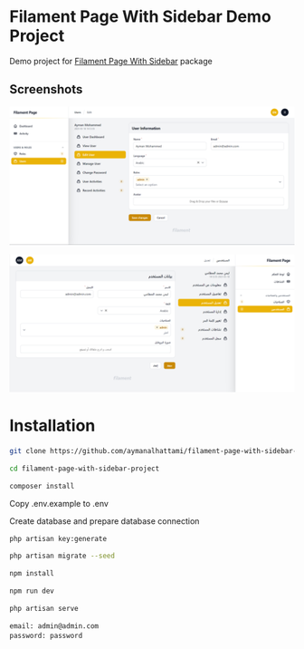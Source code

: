 
# Filament Page With Sidebar Demo Project

Demo project for [Filament Page With Sidebar](https://github.com/aymanalhattami/filament-page-with-sidebar) package

## Screenshots
![AdvancedFilters](public/images/users-view-EN.png)

![AdvancedFilters](public/images/users-view-AR.png)

# Installation
```bash
git clone https://github.com/aymanalhattami/filament-page-with-sidebar-project.git
```

```bash
cd filament-page-with-sidebar-project
```

```bash
composer install
```

Copy .env.example to .env

Create database and prepare database connection

```bash
php artisan key:generate
```

```bash
php artisan migrate --seed
```

```bash
npm install
```

```bash
npm run dev
```

```bash
php artisan serve
```

```bash
email: admin@admin.com
password: password
```
